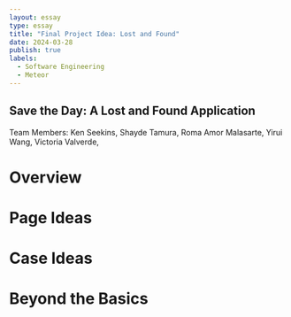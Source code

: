 ```yaml
---
layout: essay
type: essay
title: "Final Project Idea: Lost and Found"
date: 2024-03-28
publish: true
labels:
  - Software Engineering
  - Meteor
---
```

## Save the Day: A Lost and Found Application
Team Members: Ken Seekins, Shayde Tamura, Roma Amor Malasarte, Yirui Wang, Victoria Valverde,

# Overview
# Page Ideas
# Case Ideas
# Beyond the Basics
